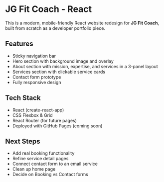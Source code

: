 
# JG Fit Coach - React 

This is a modern, mobile-friendly React website redesign for **JG Fit Coach**, built from scratch as a developer portfolio piece.

##  Features

- Sticky navigation bar
- Hero section with background image and overlay
- About section with mission, expertise, and services in a 3-panel layout
- Services section with clickable service cards
- Contact form prototype
- Fully responsive design

## Tech Stack

- React (create-react-app)
- CSS Flexbox & Grid
- React Router (for future pages)
- Deployed with GitHub Pages (coming soon)

## Next Steps

- Add real booking functionality
- Refine service detail pages
- Connect contact form to an email service
- Clean up home page
- Decide on Booking vs Contact forms

